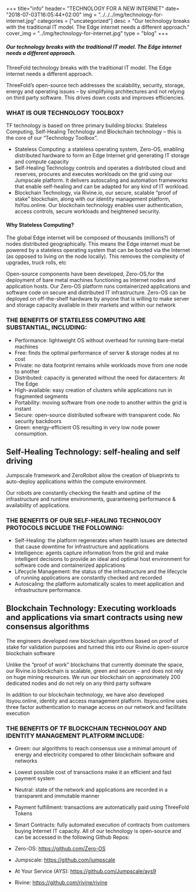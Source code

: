 +++
title="info"
header=  "TECHNOLOGY FOR A NEW INTERNET"
date=  "2018-07-03T16:05:44+02:00"
img = "../../../img/technology-for-internet.jpg"
categories = ["uncategorized"]
desc = "Our technology breaks with the traditional IT model. The Edge internet needs a different approach."
cover_img = "../img/technology-for-internet.jpg"
type = "blog"
+++

##### Our technology breaks with the traditional IT model. The Edge internet needs a different approach.

ThreeFold technology breaks with the traditional IT model. The Edge internet needs a different approach.

ThreeFold’s open-source tech addresses the scalability, security, storage, energy and operating issues – by simplifying architectures and not relying on third party software. This drives down costs and improves efficiencies.

### WHAT IS OUR TECHNOLOGY TOOLBOX?
TF technology is based on three primary building blocks: Stateless Computing, Self-Healing Technology and Blockchain technology – this is the core of our “Technology Toolbox”.

* Stateless Computing: a stateless operating system, Zero-OS, enabling distributed hardware to form an Edge Internet grid generating IT storage and compute capacity
* Self-Healing Technology controls and operates a distributed cloud and reserves, procures and executes workloads on the grid using our Jumpscale platform. It delivers autoscaling and automation frameworks that enable self-healing and can be adapted for any kind of IT workload.
* Blockchain Technology, via Rivine.io, our secure, scalable “proof of stake” blockchain, along with our identity management platform, ItsYou.online. Our blockchain technology enables user authentication, access controls, secure workloads and heightened security.
#### Why Stateless Computing?
The global Edge internet will be composed of thousands (millions?) of nodes distributed geographically. This means the Edge internet must be powered by a stateless operating system that can be booted via the Internet (as opposed to living on the node locally). This removes the complexity of upgrades, truck rolls, etc

Open-source components have been developed, Zero-OS,for the deployment of bare metal machines functioning as Internet nodes and application hosts. Our Zero-OS platform runs containerized applications and software code on secure and distributed IT infrastructure. Zero-OS can be deployed on off-the-shelf hardware by anyone that is willing to make server and storage capacity available in their markets and within our network

### THE BENEFITS OF STATELESS COMPUTING ARE SUBSTANTIAL, INCLUDING:
* Performance: lightweight OS without overhead for running bare-metal machines
* Free: finds the optimal performance of server & storage nodes at no cost
* Private: no data footprint remains while workloads move from one node to another
* Distributed: capacity is generated without the need for datacenters: At The Edge
* High-available: easy creation of clusters while applications run in fragmented segments
* Portability: moving software from one node to another within the grid is instant
* Secure: open-source distributed software with transparent code. No security backdoors
* Green: energy-efficient OS resulting in very low node power consumption.
## Self-Healing Technology: self-healing and self driving
Jumpscale framework and ZeroRobot allow the creation of blueprints to auto-deploy applications within the compute environment.

Our robots are constantly checking the health and uptime of the infrastructure and runtime environments, guaranteeing performance & availability of applications.

### THE BENEFITS OF OUR SELF-HEALING TECHNOLOGY PROTOCOLS INCLUDE THE FOLLOWING:
* Self-Healing: the platform regenerates when health issues are detected that cause downtime for infrastructure and applications
* Intelligence: agents capture information from the grid and make intelligent decisions to provide an ideal and optimal host environment for software code and containerized applications
* Lifecycle Management: the status of the infrastructure and the lifecycle of running applications are constantly checked and recorded
* Autoscaling: the platform automatically scales to meet application and infrastructure performance.
## Blockchain Technology: Executing workloads and applications via smart contracts using new consensus algorithms
The engineers developed new blockchain algorithms based on proof of stake for validation purposes and turned this into our Rivine.io open-source blockchain software

Unlike the “proof of work” blockchains that currently dominate the space, our Rivine.io blockchain is scalable, green and secure – and does not rely on huge mining resources. We run our blockchain on approximately 200 dedicated nodes and do not rely on any third party software

In addition to our blockchain technology, we have also developed itsyou.online, identity and access management platform. Itsyou.online uses three factor authentication to manage access on our network and facilitate execution

### THE BENEFITS OF TF BLOCKCHAIN TECHNOLOGY AND IDENTITY MANAGEMENT PLATFORM INCLUDE:
* Green: our algorithms to reach consensus use a minimal amount of energy and electricity compared to other blockchain software and networks
* Lowest possible cost of transactions make it an efficient and fast payment system
* Neutral: state of the network and applications are recorded in a transparent and immutable manner
* Payment fulfillment: transactions are automatically paid using ThreeFold Tokens
* Smart Contracts: fully automated execution of contracts from customers buying Internet IT capacity.
All of our technology is open-source and can be accessed in the following Github Repos:

* Zero-OS:  https://github.com/Zero-OS
* Jumpscale:  https://github.com/jumpscale
* At Your Service (AYS):  https://github.com/Jumpscale/ays9
* Rivine:  https://github.com/rivine/rivine
